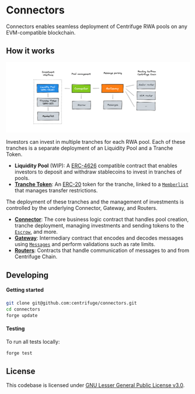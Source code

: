 # Connectors
Connectors enables seamless deployment of Centrifuge RWA pools on any EVM-compatible blockchain.

## How it works
<a href="https://github.com/centrifuge/connectors">
  <img alt="Centrifuge" src="contracts.png">
</a>

Investors can invest in multiple tranches for each RWA pool. Each of these tranches is a separate deployment of an Liquidity Pool and a Tranche Token.
- **Liquidity Pool** (WIP): A [ERC-4626](https://ethereum.org/en/developers/docs/standards/tokens/erc-4626/) compatible contract that enables investors to deposit and withdraw stablecoins to invest in tranches of pools.
- [**Tranche Token**](https://github.com/centrifuge/connectors/blob/main/src/token/restricted.sol): An [ERC-20](https://ethereum.org/en/developers/docs/standards/tokens/erc-20/) token for the tranche, linked to a [`Memberlist`](https://github.com/centrifuge/connectors/blob/main/src/token/memberlist.sol) that manages transfer restrictions.

The deployment of these tranches and the management of investments is controlled by the underlying Connector, Gateway, and Routers.
- [**Connector**](https://github.com/centrifuge/connectors/blob/main/src/Connector.sol): The core business logic contract that handles pool creation, tranche deployment, managing investments and sending tokens to the [`Escrow`](https://github.com/centrifuge/connectors/blob/main/src/Escrow.sol), and more.
- [**Gateway**](https://github.com/centrifuge/connectors/blob/main/src/routers/Gateway.sol): Intermediary contract that encodes and decodes messages using [`Messages`](https://github.com/centrifuge/connectors/blob/main/src/Messages.sol) and perform validations such as rate limits.
- [**Routers**](https://github.com/centrifuge/connectors/tree/main/src/routers): Contracts that handle communication of messages to and from Centrifuge Chain.

## Developing
#### Getting started
```sh
git clone git@github.com:centrifuge/connectors.git
cd connectors
forge update
```

#### Testing
To run all tests locally:
```sh
forge test
```

## License
This codebase is licensed under [GNU Lesser General Public License v3.0](https://github.com/centrifuge/centrifuge-chain/blob/main/LICENSE).
